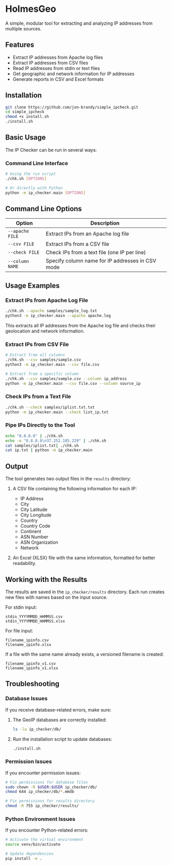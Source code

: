 # HolmesGeo

A simple, modular tool for extracting and analyzing IP addresses from multiple sources.

## Features

- Extract IP addresses from Apache log files
- Extract IP addresses from CSV files
- Read IP addresses from stdin or text files
- Get geographic and network information for IP addresses
- Generate reports in CSV and Excel formats

## Installation

```bash
git clone https://github.com/jon-brandy/simple_ipcheck.git
cd simple_ipcheck
chmod +x install.sh
./install.sh
```

## Basic Usage

The IP Checker can be run in several ways:

### Command Line Interface

```bash
# Using the run script
./chk.sh [OPTIONS]

# Or directly with Python
python -m ip_checker.main [OPTIONS]
```

## Command Line Options

| Option | Description |
|--------|-------------|
| `--apache FILE` | Extract IPs from an Apache log file |
| `--csv FILE` | Extract IPs from a CSV file |
| `--check FILE` | Check IPs from a text file (one IP per line) |
| `--column NAME` | Specify column name for IP addresses in CSV mode |

## Usage Examples

### Extract IPs from Apache Log File

```bash
./chk.sh --apache samples/sample_log.txt
python3 -m ip_checker.main --apache apache.log
```

This extracts all IP addresses from the Apache log file and checks their geolocation and network information.

### Extract IPs from CSV File

```bash
# Extract from all columns
./chk.sh --csv samples/sample.csv
python3 -m ip_checker.main --csv file.csv

# Extract from a specific column
./chk.sh --csv samples/sample.csv --column ip_address
python -m ip_checker.main --csv file.csv --column source_ip
```

### Check IPs from a Text File

```bash
./chk.sh --check samples/iplist.txt.txt
python -m ip_checker.main --check list_ip.txt
```

### Pipe IPs Directly to the Tool

```bash
echo "8.8.8.8" | ./chk.sh
echo -e "8.8.8.8\n37.252.185.229" | ./chk.sh
cat samples/iplist.txt| ./chk.sh
cat ip.txt | python -m ip_checker.main
```

## Output

The tool generates two output files in the `results` directory:

1. A CSV file containing the following information for each IP:
   - IP Address
   - City
   - City Latitude
   - City Longitude
   - Country
   - Country Code
   - Continent
   - ASN Number
   - ASN Organization
   - Network

2. An Excel (XLSX) file with the same information, formatted for better readability.

## Working with the Results

The results are saved in the `ip_checker/results` directory. Each run creates new files with names based on the input source.

For stdin input:
```
stdin_YYYYMMDD_HHMMSS.csv
stdin_YYYYMMDD_HHMMSS.xlsx
```

For file input:
```
filename_ipinfo.csv
filename_ipinfo.xlsx
```

If a file with the same name already exists, a versioned filename is created:
```
filename_ipinfo_v1.csv
filename_ipinfo_v1.xlsx
```

## Troubleshooting

### Database Issues

If you receive database-related errors, make sure:

1. The GeoIP databases are correctly installed:
   ```bash
   ls -la ip_checker/db/
   ```

2. Run the installation script to update databases:
   ```bash
   ./install.sh
   ```

### Permission Issues

If you encounter permission issues:

```bash
# Fix permissions for database files
sudo chown -R $USER:$USER ip_checker/db/
chmod 644 ip_checker/db/*.mmdb

# Fix permissions for results directory
chmod -R 755 ip_checker/results/
```

### Python Environment Issues

If you encounter Python-related errors:

```bash
# Activate the virtual environment
source venv/bin/activate

# Update dependencies
pip install -e .
```

